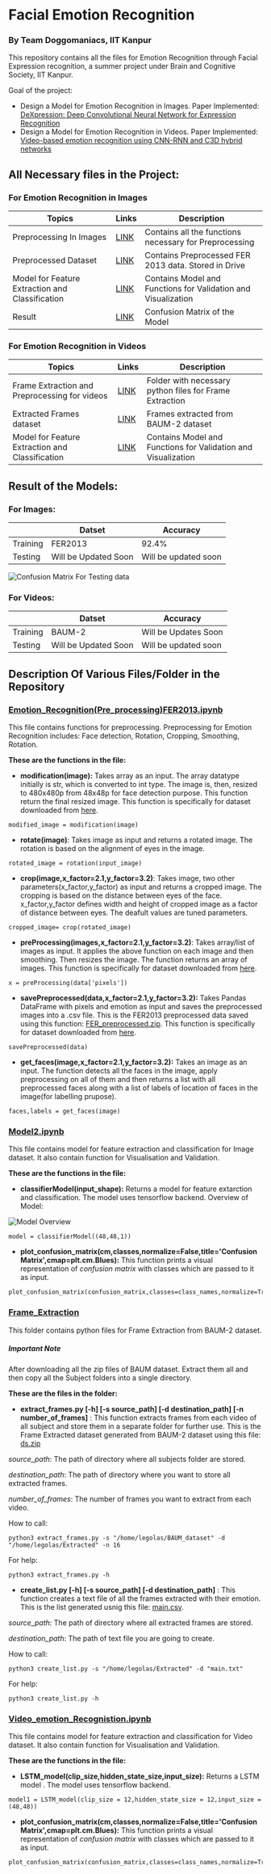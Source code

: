 # Facial Emotion Recognition
### By Team Doggomaniacs, IIT Kanpur
This repository contains all the files for Emotion Recognition through Facial Expression recognition, a summer project under Brain and Cognitive Society, IIT Kanpur.

Goal of the project:
* Design a Model for Emotion Recognition in Images. Paper Implemented: [DeXpression: Deep Convolutional Neural Network for Expression Recognition
](https://arxiv.org/abs/1509.05371)
* Design a Model for Emotion Recognition in Videos. Paper Implemented: [Video-based emotion recognition using CNN-RNN and C3D hybrid networks](https://dl.acm.org/doi/pdf/10.1145/2993148.2997632)

## All Necessary files in the Project:
### For Emotion Recognition in Images 
| Topics | Links | Description |
| ------ | ----- | ----------- |
|Preprocessing In Images | [LINK]( Emotion_Recognition(Pre_processing)FER2013.ipynb ) | Contains all the functions necessary for Preprocessing |
|Preprocessed Dataset | [LINK]( https://drive.google.com/file/d/1vMW1bcAoy9UzZ8V22_mKAghNDTtHfk-H/view?usp=sharing ) | Contains Preprocessed FER 2013 data. Stored in Drive |
|Model for Feature Extraction and Classification | [LINK]( Model2.ipynb ) | Contains  Model and Functions for Validation and Visualization |
|Result | [LINK]( max_accuracy.png ) | Confusion Matrix of the Model |
### For Emotion Recognition in Videos
| Topics | Links | Description |
| ------ | ----- | -----------|
|Frame Extraction and Preprocessing for videos | [LINK]( Frame_Extraction ) | Folder with necessary python files for Frame Extraction |
|Extracted Frames dataset | [LINK]( ds.zip ) | Frames extracted from BAUM-2 dataset |
|Model for Feature Extraction and Classification | [LINK]( Video_emotion_Recognistion.ipynb ) | Contains  Model and Functions for Validation and Visualization |

## Result of the Models:
### For Images:
|  | Datset | Accuracy |
| ----- | ---- | ---- |
|Training | FER2013 | 92.4% |
|Testing | Will be Updated Soon | Will be updated soon |

![Confusion Matrix For Testing data](max_accuracy.png)
### For Videos:
|  | Datset | Accuracy |
| ----- | ---- | ---- |
|Training | BAUM-2 | Will be Updates Soon |
|Testing | Will be Updated Soon | Will be updated soon |

## Description Of Various Files/Folder in the Repository
### [Emotion_Recognition(Pre_processing)FER2013.ipynb](Emotion_Recognition(Pre_processing)FER2013.ipynb)
This file contains functions for preprocessing. Preprocessing for Emotion Recognition includes: Face detection, Rotation, Cropping, Smoothing, Rotation.

**These are the functions in the file:**
* **modification(image):** Takes array as an input. The array datatype initially is str, which is converted to int type. The image is, then, resized to 480x480p from 48x48p for face detection purpose. This function return the final resized image. This function is specifically for dataset downloaded from [here](https://www.kaggle.com/deadskull7/fer2013).
```
modified_image = modification(image)
```
* **rotate(image)**: Takes image as input and returns a rotated image. The rotation is based on the alignment of eyes in the image.
```
rotated_image = rotation(input_image)
```
* **crop(image,x_factor=2.1,y_factor=3.2)**: Takes image, two other parameters(x_factor,y_factor) as input and returns a cropped image. The cropping is based on the distance between eyes of the face. x_factor,y_factor defines width and height of cropped image as a factor of distance between eyes. The deafult values are tuned parameters.

```
cropped_image= crop(rotated_image)
```
* **preProcessing(images,x_factor=2.1,y_factor=3.2)**: Takes array/list of images as input. It applies the above function on each image and then smoothing. Then resizes the image. The function returns an array of images. This function is specifically for dataset downloaded from [here](https://www.kaggle.com/deadskull7/fer2013).
```
x = preProcessing(data['pixels'])
```
* **savePreprocessed(data,x_factor=2.1,y_factor=3.2):** Takes Pandas DataFrame with pixels and emotion as input and saves the preprocessed images into a .csv file. This is the FER2013  preprocessed data saved using this function: [FER_preprocessed.zip](https://drive.google.com/file/d/1vMW1bcAoy9UzZ8V22_mKAghNDTtHfk-H/view?usp=sharing). This function is specifically for dataset downloaded from [here](https://www.kaggle.com/deadskull7/fer2013).
```
savePreprocessed(data)
```
* **get_faces(image,x_factor=2.1,y_factor=3.2):** Takes an image as an input. The function detects all the faces in the image, apply preprocessing on all of them and then returns a list with all preprocessed faces along with a list of labels of location of faces in the image(for labelling prupose).
```
faces,labels = get_faces(image)
```

### [Model2.ipynb](Model2.ipynb)
This file contains model for feature extraction and classification for Image dataset. It also contain function for Visualisation and Validation.

**These are the functions in the file:**
* **classifierModel(input_shape):** Returns a model for feature extarction and classification. The model uses tensorflow backend.
Overview of Model:

![Model Overview](Model_overview.png)

```
model = classifierModel((48,48,1))
```
* **plot_confusion_matrix(cm,classes,normalize=False,title='Confusion Matrix',cmap=plt.cm.Blues):** This function prints a visual representation of *confusion matrix* with classes which are passed to it as input.
```
plot_confusion_matrix(confusion_matrix,classes=class_names,normalize=True)
```

### [Frame_Extraction](Frame_Extraction)
This folder contains python files for Frame Extraction from BAUM-2 dataset.
##### Important Note
After downloading all the zip files of BAUM dataset. Extract them all and then copy all the Subject folders into a single directory.

**These are the files in the folder:**
* **extract_frames.py [-h] [-s source_path] [-d destination_path] [-n number_of_frames]** :
This function extracts frames from each video of all subject and store them in a separate folder for further use. This is the Frame Extracted dataset generated from BAUM-2 dataset using this file: [ds.zip](ds.zip)

*source_path*: The path of directory where all subjects folder are stored.

*destination_path*: The path of directory where you want to store all extracted frames.

*number_of_frames*: The number of frames you want to extract from each video.

How to call:
```
python3 extract_frames.py -s "/home/legolas/BAUM_dataset" -d "/home/legolas/Extracted" -n 16
```
For help:
```
python3 extract_frames.py -h
```
* **create_list.py [-h] [-s source_path] [-d destination_path]** :
This function creates a text file of all the frames extracted with their emotion. This is the list generated usnig this file: [main.csv](main.csv).

*source_path*: The path of directory where all extracted frames are stored.

*destination_path*: The path of text file you are going to create.

How to call:
```
python3 create_list.py -s "/home/legolas/Extracted" -d "main.txt"
```
For help:
```
python3 create_list.py -h
```
### [Video_emotion_Recognistion.ipynb](Video_emotion_Recognistion.ipynb)
This file contains model for feature extraction and classification for Video dataset. It also contain function for Visualisation and Validation.

**These are the functions in the file:**
* **LSTM_model(clip_size,hidden_state_size,input_size):** Returns a LSTM model . The model uses tensorflow backend.

```
model1 = LSTM_model(clip_size = 12,hidden_state_size = 12,input_size = (48,48))
```
* **plot_confusion_matrix(cm,classes,normalize=False,title='Confusion Matrix',cmap=plt.cm.Blues):** This function prints a visual representation of *confusion matrix* with classes which are passed to it as input.
```
plot_confusion_matrix(confusion_matrix,classes=class_names,normalize=True)
```
